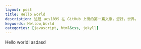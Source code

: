 ```yaml
---
layout: post
title: Hello world
description: 这是 acs1899 在 GitHub 上面的第一篇文章，您好，世界。
keywords: Hellow,World
categories: [javascript, html&css, jekyll]
---
```


Hello world!
asdasd

